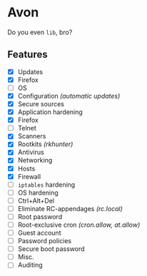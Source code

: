 # Avon
Do you even `lib`, bro?

## Features
 - [x] Updates
  - [x] Firefox
  - [ ] OS
  - [x] Configuration _(automatic updates)_
 - [x] Secure sources
 - [x] Application hardening
  - [x] Firefox
  - [ ] Telnet
 - [x] Scanners
  - [x] Rootkits _(rkhunter)_
  - [x] Antivirus
 - [x] Networking
  - [x] Hosts
  - [x] Firewall
  - [ ] `iptables` hardening
 - [ ] OS hardening
  - [ ] Ctrl+Alt+Del
  - [ ] Eliminate RC-appendages _(rc.local)_
  - [ ] Root password
  - [ ] Root-exclusive cron _(cron.allow, at.allow)_
  - [ ] Guest account
  - [ ] Password policies
  - [ ] Secure boot password
 - [ ] Misc.
  - [ ] Auditing

